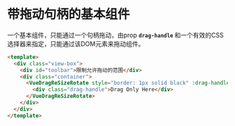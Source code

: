 # 带拖动句柄的基本组件

一个基本组件，只能通过一个句柄拖动，由prop <b>`drag-handle` </b>和一个有效的CSS选择器来指定，只能通过该DOM元素来拖动组件。


```html
<template>
  <div class="view-box">
    <div id="toolbar">限制允许拖动的范围</div>
    <div class="container">
      <VueDragReSizeRotate style="border: 1px solid black" :drag-handle="'.drag-handle'">
        <div class="drag-handle">Drag Only Here</div>
      </VueDragReSizeRotate>
    </div>
  </div>
</template>
```
